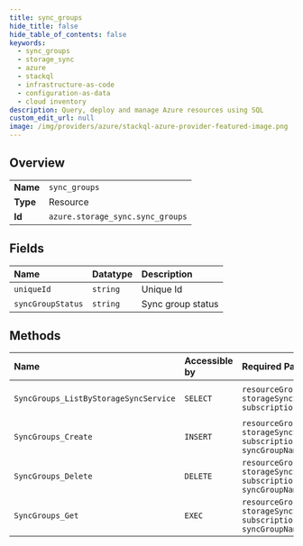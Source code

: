 ```yaml
---
title: sync_groups
hide_title: false
hide_table_of_contents: false
keywords:
  - sync_groups
  - storage_sync
  - azure    
  - stackql
  - infrastructure-as-code
  - configuration-as-data
  - cloud inventory
description: Query, deploy and manage Azure resources using SQL
custom_edit_url: null
image: /img/providers/azure/stackql-azure-provider-featured-image.png
---
```

  
    

## Overview
<table><tbody>
<tr><td><b>Name</b></td><td><code>sync_groups</code></td></tr>
<tr><td><b>Type</b></td><td>Resource</td></tr>
<tr><td><b>Id</b></td><td><code>azure.storage_sync.sync_groups</code></td></tr>
</tbody></table>

## Fields
| Name | Datatype | Description |
|:-----|:---------|:------------|
| `uniqueId` | `string` | Unique Id |
| `syncGroupStatus` | `string` | Sync group status |
## Methods
| Name | Accessible by | Required Params | Description |
|:-----|:--------------|:----------------|:------------|
| `SyncGroups_ListByStorageSyncService` | `SELECT` | `resourceGroupName, storageSyncServiceName, subscriptionId` | Get a SyncGroup List. |
| `SyncGroups_Create` | `INSERT` | `resourceGroupName, storageSyncServiceName, subscriptionId, syncGroupName` | Create a new SyncGroup. |
| `SyncGroups_Delete` | `DELETE` | `resourceGroupName, storageSyncServiceName, subscriptionId, syncGroupName` | Delete a given SyncGroup. |
| `SyncGroups_Get` | `EXEC` | `resourceGroupName, storageSyncServiceName, subscriptionId, syncGroupName` | Get a given SyncGroup. |
